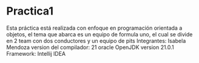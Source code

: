 # Practica1
Esta práctica está realizada con enfoque en programación orientada a objetos, el tema que abarca es un equipo de formula uno, el cual se divide en 2 team con dos conductores y un equipo de pits
Integrantes: Isabela Mendoza 
version del compilador: 21 oracle OpenJDK version 21.0.1
Framework: Intellij IDEA
